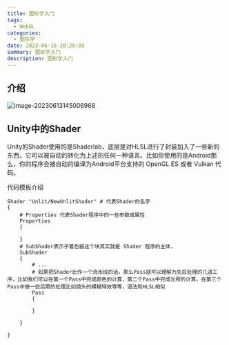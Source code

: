 ```yaml
---
title: 图形学入门
tags: 
  - WebGL
categories: 
  - 图形学
date: 2023-06-16 20:20:03
summary: 图形学入门
description: 图形学入门
---
```



## 介绍

![image-20230613145006968](https://shinoimg.yyshino.top/img/202306131450651.png)



## Unity中的Shader

Unity的Shader使用的是Shaderlab，底层是对HLSL进行了封装加入了一些新的东西，它可以被自动的转化为上述的任何一种语言。比如你使用的是Android那么，你的程序会被自动的编译为Android平台支持的 OpenGL ES 或者 Vulkan 代码。



代码模板介绍

```shaderlab
Shader "Unlit/NewUnlitShader" # 代表Shader的名字
{
	# Properties 代表Shader程序中的一些参数或属性
	Properties
	{
	
	}
	# SubShader表示子着色器这个块其实就是 Shader 程序的主体，
	SubShader
	{
		# ...
		# 如果把Shader比作一个流水线的话，那么Pass就可以理解为先后处理的几道工序，比如我们可以在第一个Pass中完成颜色的计算，第二个Pass中完成光照的计算，在第三个Pass中做一些后期的处理比如镜头的模糊特效等等，语法和HLSL相似
		Pass
		{
		
		}
	
	}

}
```

